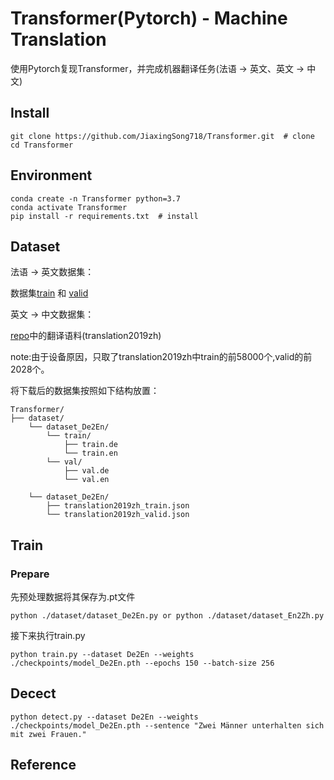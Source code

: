 # Transformer(Pytorch) - Machine Translation

使用Pytorch复现Transformer，并完成机器翻译任务(法语 -> 英文、英文 -> 中文)


## Install

```
git clone https://github.com/JiaxingSong718/Transformer.git  # clone
cd Transformer
```

## Environment

```
conda create -n Transformer python=3.7
conda activate Transformer
pip install -r requirements.txt  # install
```
## Dataset
法语 -> 英文数据集：

数据集[train](https://raw.githubusercontent.com/neychev/small_DL_repo/master/datasets/Multi30k/training.tar.gz) 和 [valid](https://raw.githubusercontent.com/neychev/small_DL_repo/master/datasets/Multi30k/validation.tar.gz)

英文 -> 中文数据集：

[repo](https://github.com/brightmart/nlp_chinese_corpus?tab=readme-ov-file)中的翻译语料(translation2019zh)

note:由于设备原因，只取了translation2019zh中train的前58000个,valid的前2028个。

将下载后的数据集按照如下结构放置：

```
Transformer/
├── dataset/
    └── dataset_De2En/
        └── train/
            ├── train.de
            └── train.en
        └── val/
            ├── val.de
            └── val.en

    └── dataset_De2En/
        ├── translation2019zh_train.json
        └── translation2019zh_valid.json
```

## Train
### Prepare
先预处理数据将其保存为.pt文件
```
python ./dataset/dataset_De2En.py or python ./dataset/dataset_En2Zh.py
```
接下来执行train.py
```
python train.py --dataset De2En --weights ./checkpoints/model_De2En.pth --epochs 150 --batch-size 256
```

## Decect

```
python detect.py --dataset De2En --weights ./checkpoints/model_De2En.pth --sentence "Zwei Männer unterhalten sich mit zwei Frauen."
```

## Reference
